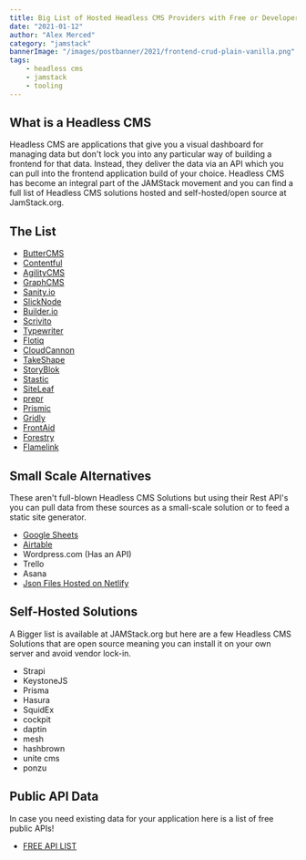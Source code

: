 ```yaml
---
title: Big List of Hosted Headless CMS Providers with Free or Developer Tier in 2021
date: "2021-01-12"
author: "Alex Merced"
category: "jamstack"
bannerImage: "/images/postbanner/2021/frontend-crud-plain-vanilla.png"
tags:
    - headless cms
    - jamstack
    - tooling
---
```


## What is a Headless CMS

Headless CMS are applications that give you a visual dashboard for managing data but don't lock you into any particular way of building a frontend for that data. Instead, they deliver the data via an API which you can pull into the frontend application build of your choice. Headless CMS has become an integral part of the JAMStack movement and you can find a full list of Headless CMS solutions hosted and self-hosted/open source at JamStack.org.

## The List

- [ButterCMS](https://buttercms.com/)
- [Contentful](https://www.contentful.com/)
- [AgilityCMS](https://agilitycms.com/)
- [GraphCMS](https://graphcms.com/)
- [Sanity.io](https://www.sanity.io/)
- [SlickNode](https://slicknode.com/)
- [Builder.io](https://www.builder.io/)
- [Scrivito](https://www.scrivito.com/)
- [Typewriter](https://www.typewriter.cloud/)
- [Flotiq](https://flotiq.com/#pricing)
- [CloudCannon](https://cloudcannon.com/pricing/)
- [TakeShape](https://www.takeshape.io/pricing/)
- [StoryBlok](https://www.storyblok.com/pricing)
- [Stastic](https://editor.stastic.net/#/)
- [SiteLeaf](https://www.siteleaf.com/plans/)
- [prepr](https://prepr.io/pricing)
- [Prismic](https://prismic.io/pricing)
- [Gridly](https://www.gridly.com/pricing/)
- [FrontAid](https://frontaid.io/)
- [Forestry](https://forestry.io/pricing/)
- [Flamelink](https://flamelink.io/pricing)

## Small Scale Alternatives

These aren't full-blown Headless CMS Solutions but using their Rest API's you can pull data from these sources as a small-scale solution or to feed a static site generator.

- [Google Sheets](https://www.youtube.com/watch?v=GF8ybYKINtA&list=PLY6oTPmKnKbYonuqTHD-RyTAHmWvM1-kU&index=3)
- [Airtable](https://www.youtube.com/watch?v=pGOddJe1kEE&list=PLY6oTPmKnKbYonuqTHD-RyTAHmWvM1-kU&index=1)
- Wordpress.com (Has an API)
- Trello
- Asana
- [Json Files Hosted on Netlify](https://tuts.alexmercedcoder.com/2020/NetlifyJSONApi/)

## Self-Hosted Solutions

A Bigger list is available at JAMStack.org but here are a few Headless CMS Solutions that are open source meaning you can install it on your own server and avoid vendor lock-in.

- Strapi
- KeystoneJS
- Prisma
- Hasura
- SquidEx
- cockpit
- daptin
- mesh
- hashbrown
- unite cms
- ponzu

## Public API Data

In case you need existing data for your application here is a list of free public APIs!

- [FREE API LIST](https://github.com/public-apis/public-apis)
